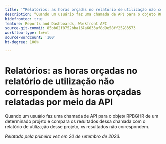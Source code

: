 ```yaml
---
title: '“Relatórios: as horas orçadas no relatório de utilização não correspondem às horas orçadas relatadas por meio da API'
description: “Quando um usuário faz uma chamada de API para o objeto RPBGHR de um determinado projeto e compara os resultados dessa chamada com o relatório de utilização desse projeto, os resultados não correspondem. ”
hidefromtoc: true
feature: Reports and Dashboards, Workfront API
source-git-commit: 85bb62f8752bba167a6633af8d9e58ff25283573
workflow-type: tm+mt
source-wordcount: '100'
ht-degree: 100%

---
```



# Relatórios: as horas orçadas no relatório de utilização não correspondem às horas orçadas relatadas por meio da API

Quando um usuário faz uma chamada de API para o objeto RPBGHR de um determinado projeto e compara os resultados dessa chamada com o relatório de utilização desse projeto, os resultados não correspondem.

_Relatado pela primeira vez em 20 de setembro de 2023._
